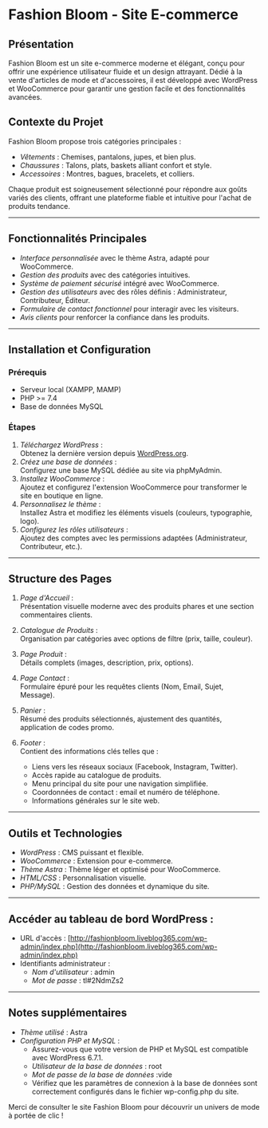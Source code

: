 # Fashion Bloom - Site E-commerce



## Présentation

Fashion Bloom est un site e-commerce moderne et élégant, conçu pour offrir une expérience utilisateur fluide et un design attrayant. Dédié à la vente d'articles de mode et d'accessoires, il est développé avec WordPress et WooCommerce pour garantir une gestion facile et des fonctionnalités avancées.



## Contexte du Projet

Fashion Bloom propose trois catégories principales :  

- *Vêtements* : Chemises, pantalons, jupes, et bien plus.  
- *Chaussures* : Talons, plats, baskets alliant confort et style.  
- *Accessoires* : Montres, bagues, bracelets, et colliers.

Chaque produit est soigneusement sélectionné pour répondre aux goûts variés des clients, offrant une plateforme fiable et intuitive pour l'achat de produits tendance.

---

## Fonctionnalités Principales

- *Interface personnalisée* avec le thème Astra, adapté pour WooCommerce.  
- *Gestion des produits* avec des catégories intuitives.  
- *Système de paiement sécurisé* intégré avec WooCommerce.  
- *Gestion des utilisateurs* avec des rôles définis : Administrateur, Contributeur, Éditeur.  
- *Formulaire de contact fonctionnel* pour interagir avec les visiteurs.  
- *Avis clients* pour renforcer la confiance dans les produits.  

---

## Installation et Configuration

### Prérequis

- Serveur local (XAMPP, MAMP)  
- PHP >= 7.4  
- Base de données MySQL  

### Étapes

1. *Téléchargez WordPress* :  
   Obtenez la dernière version depuis [WordPress.org](https://wordpress.org/download/).  
2. *Créez une base de données* :  
   Configurez une base MySQL dédiée au site via phpMyAdmin.  
3. *Installez WooCommerce* :  
   Ajoutez et configurez l'extension WooCommerce pour transformer le site en boutique en ligne.  
4. *Personnalisez le thème* :  
   Installez Astra et modifiez les éléments visuels (couleurs, typographie, logo).  
5. *Configurez les rôles utilisateurs* :  
   Ajoutez des comptes avec les permissions adaptées (Administrateur, Contributeur, etc.).

---

## Structure des Pages

1. *Page d'Accueil* :  
   Présentation visuelle moderne avec des produits phares et une section commentaires clients.  

2. *Catalogue de Produits* :  
   Organisation par catégories avec options de filtre (prix, taille, couleur).  

3. *Page Produit* :  
   Détails complets (images, description, prix, options).  

4. *Page Contact* :  
   Formulaire épuré pour les requêtes clients (Nom, Email, Sujet, Message).  

5. *Panier* :  
   Résumé des produits sélectionnés, ajustement des quantités, application de codes promo.  

6. *Footer* :  
      Contient des informations clés telles que :  
   - Liens vers les réseaux sociaux (Facebook, Instagram, Twitter).  
   - Accès rapide au catalogue de produits.  
   - Menu principal du site pour une navigation simplifiée.  
   - Coordonnées de contact : email et numéro de téléphone.  
   - Informations générales sur le site web.  
---

## Outils et Technologies

- *WordPress* : CMS puissant et flexible.  
- *WooCommerce* : Extension pour e-commerce.  
- *Thème Astra* : Thème léger et optimisé pour WooCommerce.  
- *HTML/CSS* : Personnalisation visuelle.  
- *PHP/MySQL* : Gestion des données et dynamique du site.  

---
 ## Accéder au tableau de bord WordPress :
- URL d'accès : [http://fashionbloom.liveblog365.com/wp-admin/index.php](http://fashionbloom.liveblog365.com/wp-admin/index.php)
- Identifiants administrateur :
  - *Nom d'utilisateur* : admin
  - *Mot de passe* : tl#2NdmZs2

---

## Notes supplémentaires

- *Thème utilisé* : Astra
- *Configuration PHP et MySQL* :
  - Assurez-vous que votre version de PHP et MySQL est compatible avec WordPress 6.7.1.
  - *Utilisateur de la base de données* : root
  - *Mot de passe de la base de données* :vide
  - Vérifiez que les paramètres de connexion à la base de données sont correctement configurés dans le fichier wp-config.php du site.

Merci de consulter le site Fashion Bloom pour découvrir un univers de mode à portée de clic !

